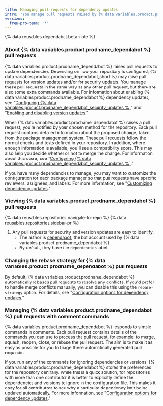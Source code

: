 ```yaml
---
title: Managing pull requests for dependency updates
intro: 'You manage pull requests raised by {% data variables.product.prodname_dependabot %} in much the same way as other pull requests, but there are some extra options.'
versions:
  free-pro-team: '*'
---
```


{% data reusables.dependabot.beta-note %}

### About {% data variables.product.prodname_dependabot %} pull requests

{% data variables.product.prodname_dependabot %} raises pull requests to update dependencies. Depending on how your repository is configured, {% data variables.product.prodname_dependabot_short %} may raise pull requests for version updates and/or for security updates. You manage these pull requests in the same way as any other pull request, but there are also some extra commands available. For information about enabling {% data variables.product.prodname_dependabot %} dependency updates, see "[Configuring {% data variables.product.prodname_dependabot_security_updates %}](/github/managing-security-vulnerabilities/configuring-github-dependabot-security-updates)" and "[Enabling and disabling version updates](/github/administering-a-repository/enabling-and-disabling-version-updates)."

When {% data variables.product.prodname_dependabot %} raises a pull request, you're notified by your chosen method for the repository. Each pull request contains detailed information about the proposed change, taken from the package management system. These pull requests follow the normal checks and tests defined in your repository. In addition, where enough information is available, you'll see a compatibility score. This may also help you decide whether or not to merge the change. For information about this score, see "[Configuring {% data variables.product.prodname_dependabot_security_updates %}](/github/managing-security-vulnerabilities/configuring-github-dependabot-security-updates)."

If you have many dependencies to manage, you may want to customize the configuration for each package manager so that pull requests have specific reviewers, assignees, and labels. For more information, see "[Customizing dependency updates](/github/administering-a-repository/customizing-dependency-updates)."

### Viewing {% data variables.product.prodname_dependabot %} pull requests

{% data reusables.repositories.navigate-to-repo %}
{% data reusables.repositories.sidebar-pr %}
1. Any pull requests for security and version updates are easy to identify.
    - The author is [dependabot](https://github.com/dependabot), the bot account used by {% data variables.product.prodname_dependabot %}.
    - By default, they have the `dependencies` label.

### Changing the rebase strategy for {% data variables.product.prodname_dependabot %} pull requests

By default, {% data variables.product.prodname_dependabot %} automatically rebases pull requests to resolve any conflicts. If you'd prefer to handle merge conflicts manually, you can disable this using the `rebase-strategy` option. For details, see "[Configuration options for dependency updates](/github/administering-a-repository/configuration-options-for-dependency-updates#rebase-strategy)."

### Managing {% data variables.product.prodname_dependabot %} pull requests with comment commands

{% data variables.product.prodname_dependabot %} responds to simple commands in comments. Each pull request contains details of the commands you can use to process the pull request, for example: to merge, squash, reopen, close, or rebase the pull request. The aim is to make it as easy as possible for you to triage these automatically generated pull requests.

If you run any of the commands for ignoring dependencies or versions, {% data variables.product.prodname_dependabot %} stores the preferences for the repository centrally. While this is a quick solution, for repositories with more than one contributor it is better to explicitly define the dependencies and versions to ignore in the configuration file. This makes it easy for all contributors to see why a particular dependency isn't being updated automatically. For more information, see "[Configuration options for dependency updates](/github/administering-a-repository/configuration-options-for-dependency-updates#ignore)."
